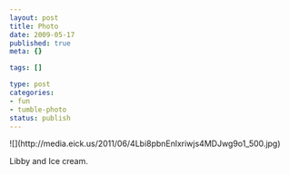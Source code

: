```yaml
--- 
layout: post
title: Photo
date: 2009-05-17
published: true
meta: {}

tags: []

type: post
categories: 
- fun
- tumble-photo
status: publish
---
```

<div class="figure">            ![](http://media.eick.us/2011/06/4Lbi8pbnEnlxriwjs4MDJwg9o1_500.jpg)        </div>

Libby and Ice cream.

